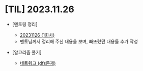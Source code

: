 # [TIL] 2023.11.26

* [멘토링 정리]
  * [20231126 (1회차)](../Mentoring/20231126.md)
  * 멘토님께서 정리해 주신 내용을 보며, 빠뜨렸던 내용들 추가 작성
 
* [알고리즘 풀기]
  * [네트워크 (dfs문제)](https://github.com/elephant97/PROGRAMMERS/blob/5c2e7eb025e87dbcd07516049e8aefa3e41c93ed/Java/Level%203/%EB%84%A4%ED%8A%B8%EC%9B%8C%ED%81%AC.java)
   
 
